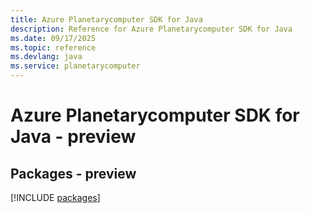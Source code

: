 ```yaml
---
title: Azure Planetarycomputer SDK for Java
description: Reference for Azure Planetarycomputer SDK for Java
ms.date: 09/17/2025
ms.topic: reference
ms.devlang: java
ms.service: planetarycomputer
---
```

# Azure Planetarycomputer SDK for Java - preview
## Packages - preview
[!INCLUDE [packages](planetarycomputer-index.md)]